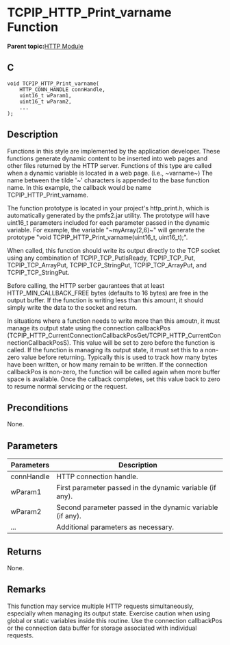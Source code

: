 # TCPIP\_HTTP\_Print\_varname Function

**Parent topic:**[HTTP Module](GUID-25A4CF50-2F8F-47E7-A90C-ABFA52814459.md)

## C

```
void TCPIP_HTTP_Print_varname(
    HTTP_CONN_HANDLE connHandle, 
    uint16_t wParam1, 
    uint16_t wParam2, 
    ...
);
```

## Description

Functions in this style are implemented by the application developer. These functions generate dynamic content to be inserted into web pages and other files returned by the HTTP server. Functions of this type are called when a dynamic variable is located in a web page. \(i.e., ~varname~\) The name between the tilde '~' characters is appended to the base function name. In this example, the callback would be name TCPIP\_HTTP\_Print\_varname.

The function prototype is located in your project's http\_print.h, which is automatically generated by the pmfs2.jar utility. The prototype will have uint16\_t parameters included for each parameter passed in the dynamic variable. For example, the variable "~myArray\(2,6\)~" will generate the prototype "void TCPIP\_HTTP\_Print\_varname\(uint16\_t, uint16\_t\);".

When called, this function should write its output directly to the TCP socket using any combination of TCPIP\_TCP\_PutIsReady, TCPIP\_TCP\_Put, TCPIP\_TCP\_ArrayPut, TCPIP\_TCP\_StringPut, TCPIP\_TCP\_ArrayPut, and TCPIP\_TCP\_StringPut.

Before calling, the HTTP serber gaurantees that at least HTTP\_MIN\_CALLBACK\_FREE bytes \(defaults to 16 bytes\) are free in the output buffer. If the function is writing less than this amount, it should simply write the data to the socket and return.

In situations where a function needs to write more than this amoutn, it must manage its output state using the connection callbackPos \(TCPIP\_HTTP\_CurrentConnectionCallbackPosGet/TCPIP\_HTTP\_CurrentConnectionCallbackPosS\). This value will be set to zero before the function is called. If the function is managing its output state, it must set this to a non-zero value before returning. Typically this is used to track how many bytes have been written, or how many remain to be written. If the connection callbackPos is non-zero, the function will be called again when more buffer space is available. Once the callback completes, set this value back to zero to resume normal servicing or the request.

## Preconditions

None.

## Parameters

|Parameters|Description|
|----------|-----------|
|connHandle|HTTP connection handle.|
|wParam1|First parameter passed in the dynamic variable \(if any\).|
|wParam2|Second parameter passed in the dynamic variable \(if any\).|
|...|Additional parameters as necessary.|

## Returns

None.

## Remarks

This function may service multiple HTTP requests simultaneously, especially when managing its output state. Exercise caution when using global or static variables inside this routine. Use the connection callbackPos or the connection data buffer for storage associated with individual requests.


